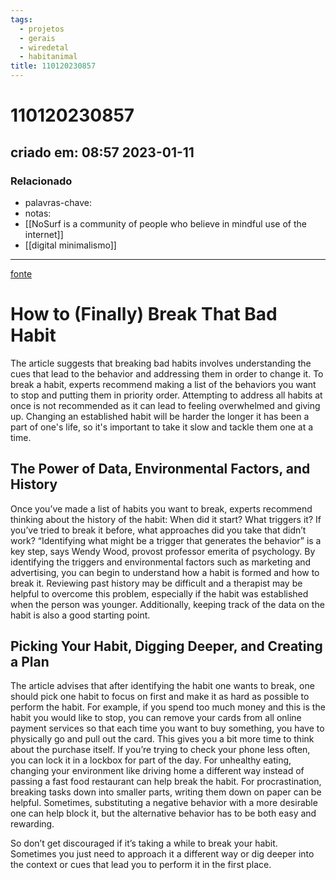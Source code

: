 ```yaml
---
tags:
  - projetos
  - gerais
  - wiredetal
  - habitanimal
title: 110120230857
---
```


# 110120230857

## criado em: 08:57 2023-01-11

### Relacionado

- palavras-chave: 
- notas: 
- [[NoSurf is a community of people who believe in mindful use of the internet]]
- [[digital minimalismo]]
---

[fonte](https://www.wired.com/story/how-to-break-bad-habits/#intcid=_wired-verso-hp-trending_4d509950-232f-45c5-bd01-fec815d6e355_popular4-1)

# How to (Finally) Break That Bad Habit

The article suggests that breaking bad habits involves understanding the cues that lead to the behavior and addressing them in order to change it. To break a habit, experts recommend making a list of the behaviors you want to stop and putting them in priority order. Attempting to address all habits at once is not recommended as it can lead to feeling overwhelmed and giving up. Changing an established habit will be harder the longer it has been a part of one's life, so it's important to take it slow and tackle them one at a time.

## The Power of Data, Environmental Factors, and History

Once you’ve made a list of habits you want to break, experts recommend thinking about the history of the habit: When did it start? What triggers it? If you’ve tried to break it before, what approaches did you take that didn’t work? “Identifying what might be a trigger that generates the behavior” is a key step, says Wendy Wood, provost professor emerita of psychology. By identifying the triggers and environmental factors such as marketing and advertising, you can begin to understand how a habit is formed and how to break it. Reviewing past history may be difficult and a therapist may be helpful to overcome this problem, especially if the habit was established when the person was younger. Additionally, keeping track of the data on the habit is also a good starting point.

## Picking Your Habit, Digging Deeper, and Creating a Plan

The article advises that after identifying the habit one wants to break, one should pick one habit to focus on first and make it as hard as possible to perform the habit. For example, if you spend too much money and this is the habit you would like to stop, you can remove your cards from all online payment services so that each time you want to buy something, you have to physically go and pull out the card. This gives you a bit more time to think about the purchase itself. If you’re trying to check your phone less often, you can lock it in a lockbox for part of the day. For unhealthy eating, changing your environment like driving home a different way instead of passing a fast food restaurant can help break the habit. For procrastination, breaking tasks down into smaller parts, writing them down on paper can be helpful. Sometimes, substituting a negative behavior with a more desirable one can help block it, but the alternative behavior has to be both easy and rewarding.

So don’t get discouraged if it’s taking a while to break your habit. Sometimes you just need to approach it a different way or dig deeper into the context or cues that lead you to perform it in the first place.

